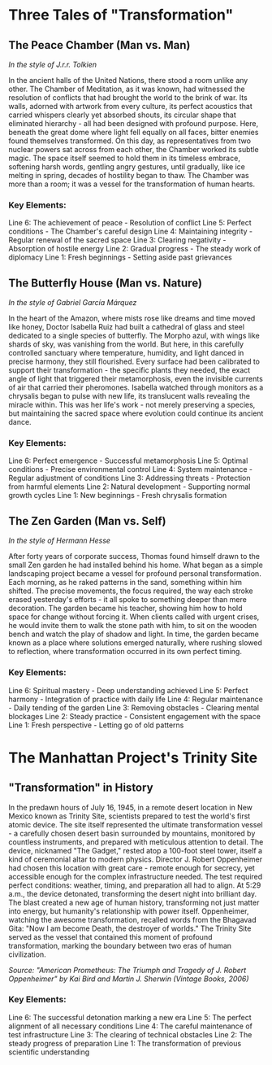 # Three Tales of "Transformation"

## The Peace Chamber (Man vs. Man)
*In the style of J.r.r. Tolkien*

In the ancient halls of the United Nations, there stood a room unlike any other. The Chamber of Meditation, as it was known, had witnessed the resolution of conflicts that had brought the world to the brink of war. Its walls, adorned with artwork from every culture, its perfect acoustics that carried whispers clearly yet absorbed shouts, its circular shape that eliminated hierarchy - all had been designed with profound purpose. Here, beneath the great dome where light fell equally on all faces, bitter enemies found themselves transformed. On this day, as representatives from two nuclear powers sat across from each other, the Chamber worked its subtle magic. The space itself seemed to hold them in its timeless embrace, softening harsh words, gentling angry gestures, until gradually, like ice melting in spring, decades of hostility began to thaw. The Chamber was more than a room; it was a vessel for the transformation of human hearts.

### Key Elements:

Line 6: The achievement of peace - Resolution of conflict
Line 5: Perfect conditions - The Chamber\'s careful design
Line 4: Maintaining integrity - Regular renewal of the sacred space
Line 3: Clearing negativity - Absorption of hostile energy
Line 2: Gradual progress - The steady work of diplomacy
Line 1: Fresh beginnings - Setting aside past grievances

## The Butterfly House (Man vs. Nature)
*In the style of Gabriel García Márquez*

In the heart of the Amazon, where mists rose like dreams and time moved like honey, Doctor Isabella Ruiz had built a cathedral of glass and steel dedicated to a single species of butterfly. The Morpho azul, with wings like shards of sky, was vanishing from the world. But here, in this carefully controlled sanctuary where temperature, humidity, and light danced in precise harmony, they still flourished. Every surface had been calibrated to support their transformation - the specific plants they needed, the exact angle of light that triggered their metamorphosis, even the invisible currents of air that carried their pheromones. Isabella watched through monitors as a chrysalis began to pulse with new life, its translucent walls revealing the miracle within. This was her life\'s work - not merely preserving a species, but maintaining the sacred space where evolution could continue its ancient dance.

### Key Elements:

Line 6: Perfect emergence - Successful metamorphosis
Line 5: Optimal conditions - Precise environmental control
Line 4: System maintenance - Regular adjustment of conditions
Line 3: Addressing threats - Protection from harmful elements
Line 2: Natural development - Supporting normal growth cycles
Line 1: New beginnings - Fresh chrysalis formation

## The Zen Garden (Man vs. Self)
*In the style of Hermann Hesse*

After forty years of corporate success, Thomas found himself drawn to the small Zen garden he had installed behind his home. What began as a simple landscaping project became a vessel for profound personal transformation. Each morning, as he raked patterns in the sand, something within him shifted. The precise movements, the focus required, the way each stroke erased yesterday\'s efforts - it all spoke to something deeper than mere decoration. The garden became his teacher, showing him how to hold space for change without forcing it. When clients called with urgent crises, he would invite them to walk the stone path with him, to sit on the wooden bench and watch the play of shadow and light. In time, the garden became known as a place where solutions emerged naturally, where rushing slowed to reflection, where transformation occurred in its own perfect timing.

### Key Elements:

Line 6: Spiritual mastery - Deep understanding achieved
Line 5: Perfect harmony - Integration of practice with daily life
Line 4: Regular maintenance - Daily tending of the garden
Line 3: Removing obstacles - Clearing mental blockages
Line 2: Steady practice - Consistent engagement with the space
Line 1: Fresh perspective - Letting go of old patterns
# The Manhattan Project\'s Trinity Site

## "Transformation" in History

In the predawn hours of July 16, 1945, in a remote desert location in New Mexico known as Trinity Site, scientists prepared to test the world\'s first atomic device. The site itself represented the ultimate transformation vessel - a carefully chosen desert basin surrounded by mountains, monitored by countless instruments, and prepared with meticulous attention to detail. The device, nicknamed "The Gadget," rested atop a 100-foot steel tower, itself a kind of ceremonial altar to modern physics. Director J. Robert Oppenheimer had chosen this location with great care - remote enough for secrecy, yet accessible enough for the complex infrastructure needed. The test required perfect conditions: weather, timing, and preparation all had to align. At 5:29 a.m., the device detonated, transforming the desert night into brilliant day. The blast created a new age of human history, transforming not just matter into energy, but humanity\'s relationship with power itself. Oppenheimer, watching the awesome transformation, recalled words from the Bhagavad Gita: "Now I am become Death, the destroyer of worlds." The Trinity Site served as the vessel that contained this moment of profound transformation, marking the boundary between two eras of human civilization.

*Source: "American Prometheus: The Triumph and Tragedy of J. Robert Oppenheimer" by Kai Bird and Martin J. Sherwin (Vintage Books, 2006)*

### Key Elements:
Line 6: The successful detonation marking a new era
Line 5: The perfect alignment of all necessary conditions
Line 4: The careful maintenance of test infrastructure
Line 3: The clearing of technical obstacles
Line 2: The steady progress of preparation
Line 1: The transformation of previous scientific understanding